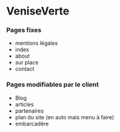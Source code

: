 # VeniseVerte

### Pages fixes

- mentions légales
- index
- about
- sur place
- contact


### Pages modifiables par le client

- Blog
- articles
- partenaires
- plan du site (en auto mais menu à faire)
- embarcadère
